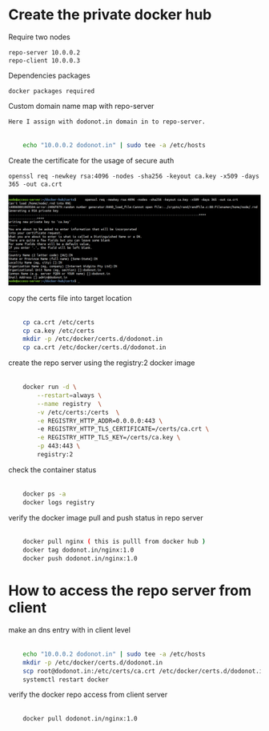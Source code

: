 # Create the private docker hub


Require two nodes

    repo-server 10.0.0.2
    repo-client 10.0.0.3

Dependencies packages

    docker packages required

Custom domain name map with repo-server

    Here I assign with dodonot.in domain in to repo-server.

```sh

    echo "10.0.0.2 dodonot.in" | sudo tee -a /etc/hosts

```

Create the certificate for the usage of secure auth 

    openssl req -newkey rsa:4096 -nodes -sha256 -keyout ca.key -x509 -days 365 -out ca.crt

![](cert.png)


copy the certs file into target location

```sh

    cp ca.crt /etc/certs
    cp ca.key /etc/certs
    mkdir -p /etc/docker/certs.d/dodonot.in
    cp ca.crt /etc/docker/certs.d/dodonot.in

```

create the repo server using the registry:2 docker image

```sh
    
    docker run -d \
        --restart=always \
        --name registry  \
        -v /etc/certs:/certs  \
        -e REGISTRY_HTTP_ADDR=0.0.0.0:443 \  
        -e REGISTRY_HTTP_TLS_CERTIFICATE=/certs/ca.crt \
        -e REGISTRY_HTTP_TLS_KEY=/certs/ca.key \
        -p 443:443 \
        registry:2

```

check the container status

```sh

    docker ps -a
    docker logs registry

```

verify the docker image pull and push status in repo server

```sh

    docker pull nginx ( this is pulll from docker hub )
    docker tag dodonot.in/nginx:1.0
    docker push dodonot.in/nginx:1.0

```

# How to access the repo server from client

make an dns entry with in client level

```sh

    echo "10.0.0.2 dodonot.in" | sudo tee -a /etc/hosts
    mkdir -p /etc/docker/certs.d/dodonot.in
    scp root@dodonot.in:/etc/certs/ca.crt /etc/docker/certs.d/dodonot.in/
    systemctl restart docker

```
verify the docker repo access from client server

```sh

    docker pull dodonot.in/nginx:1.0

```
